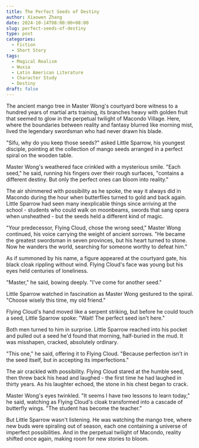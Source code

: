 ```yaml
---
title: The Perfect Seeds of Destiny
author: Xiaowen Zhang
date: 2024-10-14T08:00:00+08:00
slug: perfect-seeds-of-destiny
type: post
categories:
  - Fiction
  - Short Story
tags:
  - Magical Realism
  - Wuxia
  - Latin American Literature
  - Character Study
  - Destiny
draft: false
---
```


The ancient mango tree in Master Wong's courtyard bore witness to a hundred years of martial arts training, its branches heavy with golden fruit that seemed to glow in the perpetual twilight of Macondo Village. Here, where the boundaries between reality and fantasy blurred like morning mist, lived the legendary swordsman who had never drawn his blade.

"Sifu, why do you keep those seeds?" asked Little Sparrow, his youngest disciple, pointing at the collection of mango seeds arranged in a perfect spiral on the wooden table.

Master Wong's weathered face crinkled with a mysterious smile. "Each seed," he said, running his fingers over their rough surfaces, "contains a different destiny. But only the perfect ones can bloom into reality."

The air shimmered with possibility as he spoke, the way it always did in Macondo during the hour when butterflies turned to gold and back again. Little Sparrow had seen many inexplicable things since arriving at the school - students who could walk on moonbeams, swords that sang opera when unsheathed - but the seeds held a different kind of magic.

"Your predecessor, Flying Cloud, chose the wrong seed," Master Wong continued, his voice carrying the weight of ancient sorrows. "He became the greatest swordsman in seven provinces, but his heart turned to stone. Now he wanders the world, searching for someone worthy to defeat him."

As if summoned by his name, a figure appeared at the courtyard gate, his black cloak rippling without wind. Flying Cloud's face was young but his eyes held centuries of loneliness.

"Master," he said, bowing deeply. "I've come for another seed."

Little Sparrow watched in fascination as Master Wong gestured to the spiral. "Choose wisely this time, my old friend."

Flying Cloud's hand moved like a serpent striking, but before he could touch a seed, Little Sparrow spoke: "Wait! The perfect seed isn't here."

Both men turned to him in surprise. Little Sparrow reached into his pocket and pulled out a seed he'd found that morning, half-buried in the mud. It was misshapen, cracked, absolutely ordinary.

"This one," he said, offering it to Flying Cloud. "Because perfection isn't in the seed itself, but in accepting its imperfections."

The air crackled with possibility. Flying Cloud stared at the humble seed, then threw back his head and laughed - the first time he had laughed in thirty years. As his laughter echoed, the stone in his chest began to crack.

Master Wong's eyes twinkled. "It seems I have two lessons to learn today," he said, watching as Flying Cloud's cloak transformed into a cascade of butterfly wings. "The student has become the teacher."

But Little Sparrow wasn't listening. He was watching the mango tree, where new buds were spiraling out of season, each one containing a universe of imperfect possibilities. And in the perpetual twilight of Macondo, reality shifted once again, making room for new stories to bloom.